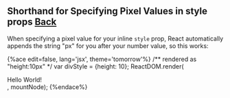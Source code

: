 ## Shorthand for Specifying Pixel Values in style props [Back](./../react.md)

When specifying a pixel value for your inline `style` prop, React automatically appends the string "px" for you after your number value, so this works:

{%ace edit=false, lang='jsx', theme='tomorrow'%}
/** rendered as "height:10px" */
var divStyle = {height: 10};
ReactDOM.render(<div style={divStyle}>Hello World!</div>, mountNode);
{%endace%}

